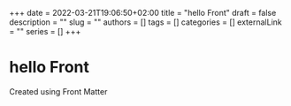 +++
date = 2022-03-21T19:06:50+02:00
title = "hello Front"
draft = false
description = ""
slug = ""
authors = []
tags = []
categories = []
externalLink = ""
series = []
+++
# hello Front

Created using Front Matter
